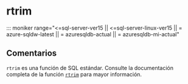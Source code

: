﻿---
SidebarGroup: "Funciones de texto"
Autogenerated: true
---

# rtrim

::: moniker range="<=sql-server-ver15 || <=sql-server-linux-ver15 || = azure-sqldw-latest || = azuresqldb-actual || = azuresqldb-mi-actual"

## Comentarios 

`rtrim` es una función de SQL estándar. Consulte la documentación completa de la función [`rtrim`](https://learn.microsoft.com/es-es/sql/t-sql/functions/rtrim-transact-sql) para mayor información.
